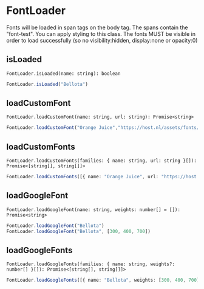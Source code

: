 # FontLoader
Fonts will be loaded in span tags on the body tag. 
The spans contain the "font-test". You can apply styling to this class.
The fonts MUST be visible in order to load successfully (so no visibility:hidden, display:none or opacity:0)

## isLoaded 
`FontLoader.isLoaded(name: string): boolean`
```typescript
FontLoader.isLoaded("Bellota")
```

## loadCustomFont 
`FontLoader.loadCustomFont(name: string, url: string): Promise<string>`
```typescript
FontLoader.loadCustomFont("Orange Juice","https://host.nl/assets/fonts/oj.woff2")
```

## loadCustomFonts 
`FontLoader.loadCustomFonts(families: { name: string, url: string }[]): Promise<[string[], string[]]>`
```typescript
FontLoader.loadCustomFonts([{ name: "Orange Juice", url: "https://host.nl/assets/fonts/oj.woff2" }, { name: "Orange Juice - Light", url: "https://host.nl/assets/fonts/oj.light.woff2" }])
```

## loadGoogleFont 
`FontLoader.loadGoogleFont(name: string, weights: number[] = []): Promise<string>`
```typescript
FontLoader.loadGoogleFont("Bellota")
FontLoader.loadGoogleFont("Bellota", [300, 400, 700])
```

## loadGoogleFonts 
`FontLoader.loadGoogleFonts(families: { name: string, weights?: number[] }[]): Promise<[string[], string[]]>`
```typescript
FontLoader.loadGoogleFonts([{ name: "Bellota", weights: [300, 400, 700] }, { name: "Montserrat" }])
```
